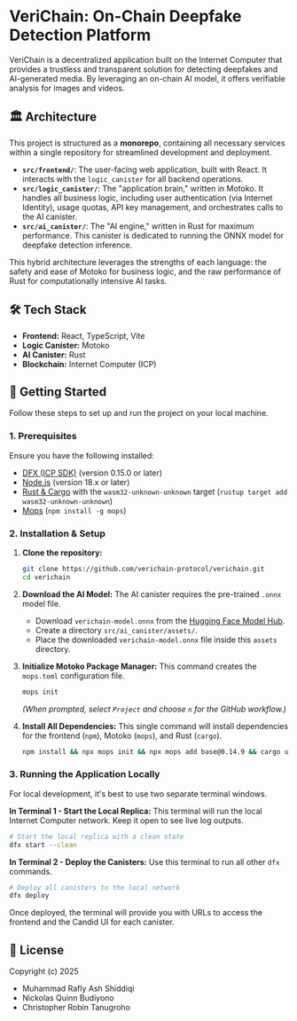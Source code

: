 # VeriChain: On-Chain Deepfake Detection Platform

VeriChain is a decentralized application built on the Internet Computer that provides a trustless and transparent solution for detecting deepfakes and AI-generated media. By leveraging an on-chain AI model, it offers verifiable analysis for images and videos.

## 🏛️ Architecture

This project is structured as a **monorepo**, containing all necessary services within a single repository for streamlined development and deployment.

-   **`src/frontend/`**: The user-facing web application, built with React. It interacts with the `logic_canister` for all backend operations.
-   **`src/logic_canister/`**: The "application brain," written in Motoko. It handles all business logic, including user authentication (via Internet Identity), usage quotas, API key management, and orchestrates calls to the AI canister.
-   **`src/ai_canister/`**: The "AI engine," written in Rust for maximum performance. This canister is dedicated to running the ONNX model for deepfake detection inference.

This hybrid architecture leverages the strengths of each language: the safety and ease of Motoko for business logic, and the raw performance of Rust for computationally intensive AI tasks.

## 🛠️ Tech Stack

-   **Frontend:** React, TypeScript, Vite
-   **Logic Canister:** Motoko
-   **AI Canister:** Rust
-   **Blockchain:** Internet Computer (ICP)

## 🚀 Getting Started

Follow these steps to set up and run the project on your local machine.

### 1. Prerequisites

Ensure you have the following installed:
-   [DFX (ICP SDK)](https://internetcomputer.org/docs/current/developer-docs/setup/install) (version 0.15.0 or later)
-   [Node.js](https://nodejs.org) (version 18.x or later)
-   [Rust & Cargo](https://www.rust-lang.org/tools/install) with the `wasm32-unknown-unknown` target (`rustup target add wasm32-unknown-unknown`)
-   [Mops](https://mops.one/) (`npm install -g mops`)

### 2. Installation & Setup

1.  **Clone the repository:**
    ```bash
    git clone https://github.com/verichain-protocol/verichain.git
    cd verichain
    ```

2.  **Download the AI Model:**
    The AI canister requires the pre-trained `.onnx` model file.
    -   Download `verichain-model.onnx` from the [Hugging Face Model Hub](https://huggingface.co/einrafh/verichain-deepfake-models/tree/main/models/onnx).
    -   Create a directory `src/ai_canister/assets/`.
    -   Place the downloaded `verichain-model.onnx` file inside this `assets` directory.

3.  **Initialize Motoko Package Manager:**
    This command creates the `mops.toml` configuration file.
    ```bash
    mops init
    ```
    *(When prompted, select `Project` and choose `n` for the GitHub workflow.)*

4.  **Install All Dependencies:**
    This single command will install dependencies for the frontend (`npm`), Motoko (`mops`), and Rust (`cargo`).
    ```bash
    npm install && npx mops init && npx mops add base@0.14.9 && cargo update
    ```

### 3. Running the Application Locally

For local development, it's best to use two separate terminal windows.

**In Terminal 1 - Start the Local Replica:**
This terminal will run the local Internet Computer network. Keep it open to see live log outputs.
```bash
# Start the local replica with a clean state
dfx start --clean
```

**In Terminal 2 - Deploy the Canisters:**
Use this terminal to run all other `dfx` commands.
```bash
# Deploy all canisters to the local network
dfx deploy
```

Once deployed, the terminal will provide you with URLs to access the frontend and the Candid UI for each canister.

## 📄 License

Copyright (c) 2025

-   Muhammad Rafly Ash Shiddiqi
-   Nickolas Quinn Budiyono
-   Christopher Robin Tanugroho
